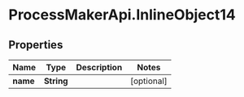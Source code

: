 # ProcessMakerApi.InlineObject14

## Properties

Name | Type | Description | Notes
------------ | ------------- | ------------- | -------------
**name** | **String** |  | [optional] 


